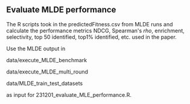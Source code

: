 ## Evaluate MLDE performance ##
The R scripts took in the predictedFitness.csv from MLDE runs and calculate the performance metrics NDCG, Spearman's *rho*, enrichment, selectivity, top 50 identified, top1% identified, etc. used in the paper. 


Use the MLDE output in 

data/execute_MLDE_benchmark

data/execute_MLDE_multi_round

data/MLDE_train_test_datasets

as input for 231201_evaluate_MLE_performance.R. 
